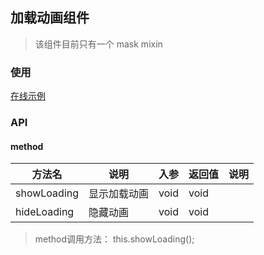 ## 加载动画组件
> 该组件目前只有一个 mask mixin

### 使用

<a href="https://thx.github.io/magix-gallery/#!/mx-loading/mask" target="_blank">在线示例</a>

### API

#### method

| 方法名 | 说明 | 入参 | 返回值 | 说明 |
| -------- | -------- | -------- | -------- | -------- |
| showLoading | 显示加载动画 | void | void | &nbsp; |
| hideLoading | 隐藏动画 | void | void | &nbsp; |

> method调用方法： this.showLoading();


